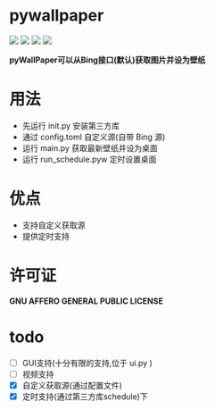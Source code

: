 # pywallpaper

![](https://img.shields.io/github/v/tag/colinxu2020/pywallpaper?include_prereleases&sort=semver)
![](https://img.shields.io/github/repo-size/colinxu2020/pywallpaper)
![](https://img.shields.io/github/languages/code-size/colinxu2020/pywallpaper)
![](https://img.shields.io/badge/total%20lines-100-blue.svg)

**pyWallPaper可以从Bing接口(默认)获取图片并设为壁纸**

# 用法
- 先运行 init.py 安装第三方库
- 通过 config.toml 自定义源(自带 Bing 源)
- 运行 main.py 获取最新壁纸并设为桌面
- 运行 run_schedule.pyw 定时设置桌面

# 优点
- 支持自定义获取源
- 提供定时支持

# 许可证
**GNU AFFERO GENERAL PUBLIC LICENSE**

# todo
- [ ] GUI支持(十分有限的支持,位于 ui.py )
- [ ] 视频支持
- [x] 自定义获取源(通过配置文件)
- [x] 定时支持(通过第三方库schedule)下